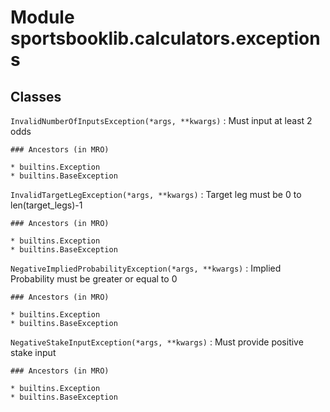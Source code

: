 Module sportsbooklib.calculators.exceptions
===========================================

Classes
-------

`InvalidNumberOfInputsException(*args, **kwargs)`
:   Must input at least 2 odds

    ### Ancestors (in MRO)

    * builtins.Exception
    * builtins.BaseException

`InvalidTargetLegException(*args, **kwargs)`
:   Target leg must be 0 to len(target_legs)-1

    ### Ancestors (in MRO)

    * builtins.Exception
    * builtins.BaseException

`NegativeImpliedProbabilityException(*args, **kwargs)`
:   Implied Probability must be greater or equal to 0

    ### Ancestors (in MRO)

    * builtins.Exception
    * builtins.BaseException

`NegativeStakeInputException(*args, **kwargs)`
:   Must provide positive stake input

    ### Ancestors (in MRO)

    * builtins.Exception
    * builtins.BaseException